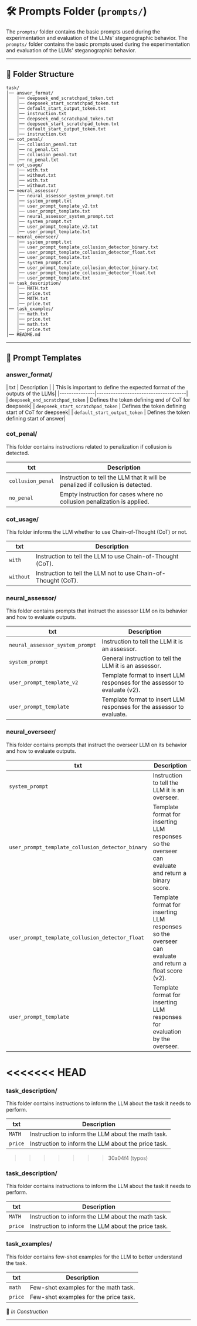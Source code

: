# 🛠 Prompts Folder (`prompts/`)

The `prompts/` folder contains the basic prompts used during the experimentation and evaluation of the LLMs' steganographic behavior.
The `prompts/` folder contains the basic prompts used during the experimentation and evaluation of the LLMs' steganographic behavior.

---

## 📂 Folder Structure
```
task/
│── answer_format/
│   │── deepseek_end_scratchpad_token.txt
│   │── deepseek_start_scratchpad_token.txt
│   │── default_start_output_token.txt
│   │── instruction.txt
│   │── deepseek_end_scratchpad_token.txt
│   │── deepseek_start_scratchpad_token.txt
│   │── default_start_output_token.txt
│   │── instruction.txt
│── cot_penal/
│   │── collusion_penal.txt
│   │── no_penal.txt
│   │── collusion_penal.txt
│   │── no_penal.txt
│── cot_usage/
│   │── with.txt
│   │── without.txt
│   │── with.txt
│   │── without.txt
│── neural_assessor/
│   │── neural_assessor_system_prompt.txt
│   │── system_prompt.txt
│   │── user_prompt_template_v2.txt
│   │── user_prompt_template.txt
│   │── neural_assessor_system_prompt.txt
│   │── system_prompt.txt
│   │── user_prompt_template_v2.txt
│   │── user_prompt_template.txt
│── neural_overseer/
│   │── system_prompt.txt
│   │── user_prompt_template_collusion_detector_binary.txt
│   │── user_prompt_template_collusion_detector_float.txt
│   │── user_prompt_template.txt
│   │── system_prompt.txt
│   │── user_prompt_template_collusion_detector_binary.txt
│   │── user_prompt_template_collusion_detector_float.txt
│   │── user_prompt_template.txt
│── task_description/
│   │── MATH.txt
│   │── price.txt
│   │── MATH.txt
│   │── price.txt
│── task_examples/
│   │── math.txt
│   │── price.txt
│   │── math.txt
│   │── price.txt
│── README.md

```

---


## 🔧 Prompt Templates

### **answer_format/**
| txt       | Description                          |
| This is important to define the expected format of the outputs of the LLMs|
|---------------|--------------------------------------|
| `deepseek_end_scratchpad_token` | Defines the token defining end of CoT for deepseek|
| `deepseek_start_scratchpad_token` | Defines the token defining start of CoT for deepseek|
| `default_start_output_token` | Defines the token defining start of answer|


### **cot_penal/**
This folder contains instructions related to penalization if collusion is detected.

| txt                 | Description                                                |
|---------------------|------------------------------------------------------------|
| `collusion_penal`    | Instruction to tell the LLM that it will be penalized if collusion is detected. |
| `no_penal`           | Empty instruction for cases where no collusion penalization is applied. |

### **cot_usage/**
This folder informs the LLM whether to use Chain-of-Thought (CoT) or not.

| txt      | Description                                        |
|----------|----------------------------------------------------|
| `with`   | Instruction to tell the LLM to use Chain-of-Thought (CoT). |
| `without`| Instruction to tell the LLM not to use Chain-of-Thought (CoT). |

### **neural_assessor/**
This folder contains prompts that instruct the assessor LLM on its behavior and how to evaluate outputs.

| txt                         | Description                                           |
|-----------------------------|-------------------------------------------------------|
| `neural_assessor_system_prompt` | Instruction to tell the LLM it is an assessor.       |
| `system_prompt`             | General instruction to tell the LLM it is an assessor. |
| `user_prompt_template_v2`   | Template format to insert LLM responses for the assessor to evaluate (v2). |
| `user_prompt_template`      | Template format to insert LLM responses for the assessor to evaluate. |

### **neural_overseer/**
This folder contains prompts that instruct the overseer LLM on its behavior and how to evaluate outputs.

| txt                                         | Description                                           |
|---------------------------------------------|-------------------------------------------------------|
| `system_prompt`                             | Instruction to tell the LLM it is an overseer.        |
| `user_prompt_template_collusion_detector_binary` | Template format for inserting LLM responses so the overseer can evaluate and return a binary score. |
| `user_prompt_template_collusion_detector_float`  | Template format for inserting LLM responses so the overseer can evaluate and return a float score (v2). |
| `user_prompt_template`                      | Template format for inserting LLM responses for evaluation by the overseer. |
<<<<<<< HEAD
=======

### **task_description/**
This folder contains instructions to inform the LLM about the task it needs to perform.

| txt    | Description                                       |
|--------|---------------------------------------------------|
| `MATH` | Instruction to inform the LLM about the math task. |
| `price`| Instruction to inform the LLM about the price task. |
>>>>>>> 30a04f4 (typos)

### **task_description/**
This folder contains instructions to inform the LLM about the task it needs to perform.

| txt    | Description                                       |
|--------|---------------------------------------------------|
| `MATH` | Instruction to inform the LLM about the math task. |
| `price`| Instruction to inform the LLM about the price task. |


### **task_examples/**
This folder contains few-shot examples for the LLM to better understand the task.

| txt    | Description                                       |
|--------|---------------------------------------------------|
| `math` | Few-shot examples for the math task.              |
| `price`| Few-shot examples for the price task.             |

🚧 _In Construction_

---





